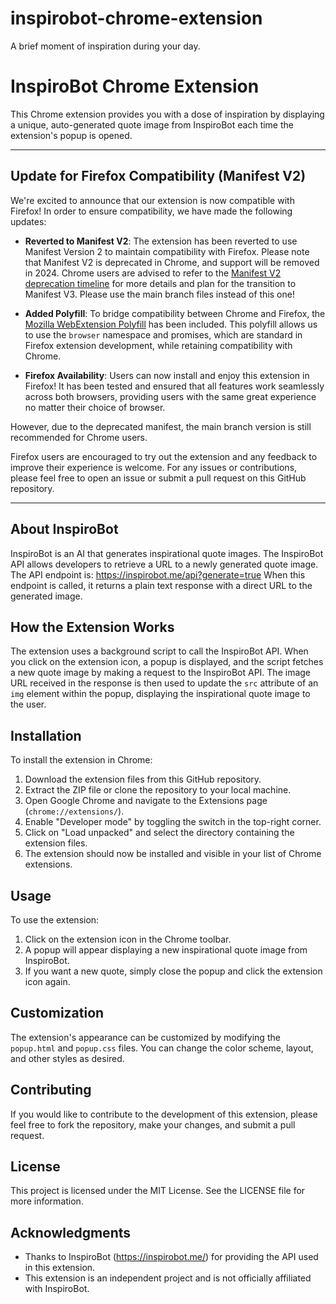 # inspirobot-chrome-extension
A brief moment of inspiration during your day. 

# InspiroBot Chrome Extension

This Chrome extension provides you with a dose of inspiration by displaying a unique, auto-generated quote image from InspiroBot each time the extension's popup is opened.

--- 

## Update for Firefox Compatibility (Manifest V2)

We're excited to announce that our extension is now compatible with Firefox! In order to ensure compatibility, we have made the following updates:

- **Reverted to Manifest V2**: The extension has been reverted to use Manifest Version 2 to maintain compatibility with Firefox. Please note that Manifest V2 is deprecated in Chrome, and support will be removed in 2024. Chrome users are advised to refer to the [Manifest V2 deprecation timeline](https://developer.chrome.com/docs/extensions/develop/migrate/mv2-deprecation-timeline) for more details and plan for the transition to Manifest V3. Please use the main branch files instead of this one!

- **Added Polyfill**: To bridge compatibility between Chrome and Firefox, the [Mozilla WebExtension Polyfill](https://github.com/mozilla/webextension-polyfill) has been included. This polyfill allows us to use the `browser` namespace and promises, which are standard in Firefox extension development, while retaining compatibility with Chrome.

- **Firefox Availability**: Users can now install and enjoy this extension in Firefox! It has been tested and ensured that all features work seamlessly across both browsers, providing users with the same great experience no matter their choice of browser.

However, due to the deprecated manifest, the main branch version is still recommended for Chrome users. 

Firefox users are encouraged to try out the extension and any feedback to improve their experience is welcome. For any issues or contributions, please feel free to open an issue or submit a pull request on this GitHub repository.

---

## About InspiroBot

InspiroBot is an AI that generates inspirational quote images. The InspiroBot API allows developers to retrieve a URL to a newly generated quote image. The API endpoint is:
https://inspirobot.me/api?generate=true
When this endpoint is called, it returns a plain text response with a direct URL to the generated image.

## How the Extension Works

The extension uses a background script to call the InspiroBot API. When you click on the extension icon, a popup is displayed, and the script fetches a new quote image by making a request to the InspiroBot API. The image URL received in the response is then used to update the `src` attribute of an `img` element within the popup, displaying the inspirational quote image to the user.

## Installation

To install the extension in Chrome:

1. Download the extension files from this GitHub repository.
2. Extract the ZIP file or clone the repository to your local machine.
3. Open Google Chrome and navigate to the Extensions page (`chrome://extensions/`).
4. Enable "Developer mode" by toggling the switch in the top-right corner.
5. Click on "Load unpacked" and select the directory containing the extension files.
6. The extension should now be installed and visible in your list of Chrome extensions.

## Usage

To use the extension:

1. Click on the extension icon in the Chrome toolbar.
2. A popup will appear displaying a new inspirational quote image from InspiroBot.
3. If you want a new quote, simply close the popup and click the extension icon again.

## Customization

The extension's appearance can be customized by modifying the `popup.html` and `popup.css` files. You can change the color scheme, layout, and other styles as desired.

## Contributing

If you would like to contribute to the development of this extension, please feel free to fork the repository, make your changes, and submit a pull request.

## License

This project is licensed under the MIT License. See the LICENSE file for more information.

## Acknowledgments

- Thanks to InspiroBot (https://inspirobot.me/) for providing the API used in this extension.
- This extension is an independent project and is not officially affiliated with InspiroBot.
